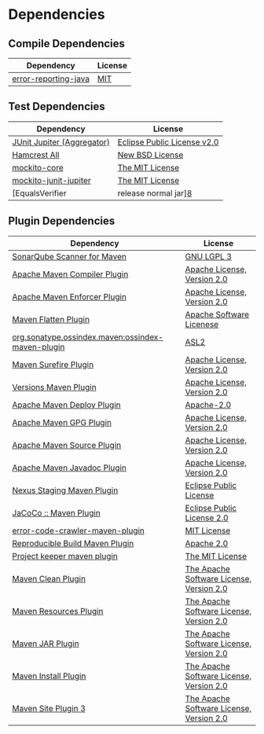 <!-- @formatter:off -->
# Dependencies

## Compile Dependencies

| Dependency                | License  |
| ------------------------- | -------- |
| [error-reporting-java][0] | [MIT][1] |

## Test Dependencies

| Dependency                               | License                          |
| ---------------------------------------- | -------------------------------- |
| [JUnit Jupiter (Aggregator)][2]          | [Eclipse Public License v2.0][3] |
| [Hamcrest All][4]                        | [New BSD License][5]             |
| [mockito-core][6]                        | [The MIT License][7]             |
| [mockito-junit-jupiter][6]               | [The MIT License][7]             |
| [EqualsVerifier | release normal jar][8] | [Apache License, Version 2.0][9] |

## Plugin Dependencies

| Dependency                                              | License                                        |
| ------------------------------------------------------- | ---------------------------------------------- |
| [SonarQube Scanner for Maven][10]                       | [GNU LGPL 3][11]                               |
| [Apache Maven Compiler Plugin][12]                      | [Apache License, Version 2.0][9]               |
| [Apache Maven Enforcer Plugin][13]                      | [Apache License, Version 2.0][9]               |
| [Maven Flatten Plugin][14]                              | [Apache Software Licenese][9]                  |
| [org.sonatype.ossindex.maven:ossindex-maven-plugin][15] | [ASL2][16]                                     |
| [Maven Surefire Plugin][17]                             | [Apache License, Version 2.0][9]               |
| [Versions Maven Plugin][18]                             | [Apache License, Version 2.0][9]               |
| [Apache Maven Deploy Plugin][19]                        | [Apache-2.0][9]                                |
| [Apache Maven GPG Plugin][20]                           | [Apache License, Version 2.0][9]               |
| [Apache Maven Source Plugin][21]                        | [Apache License, Version 2.0][9]               |
| [Apache Maven Javadoc Plugin][22]                       | [Apache License, Version 2.0][9]               |
| [Nexus Staging Maven Plugin][23]                        | [Eclipse Public License][24]                   |
| [JaCoCo :: Maven Plugin][25]                            | [Eclipse Public License 2.0][26]               |
| [error-code-crawler-maven-plugin][27]                   | [MIT License][28]                              |
| [Reproducible Build Maven Plugin][29]                   | [Apache 2.0][16]                               |
| [Project keeper maven plugin][30]                       | [The MIT License][31]                          |
| [Maven Clean Plugin][32]                                | [The Apache Software License, Version 2.0][16] |
| [Maven Resources Plugin][33]                            | [The Apache Software License, Version 2.0][16] |
| [Maven JAR Plugin][34]                                  | [The Apache Software License, Version 2.0][16] |
| [Maven Install Plugin][35]                              | [The Apache Software License, Version 2.0][16] |
| [Maven Site Plugin 3][36]                               | [The Apache Software License, Version 2.0][16] |

[0]: https://github.com/exasol/error-reporting-java
[1]: https://opensource.org/licenses/MIT
[2]: https://junit.org/junit5/
[3]: https://www.eclipse.org/legal/epl-v20.html
[4]: https://github.com/hamcrest/JavaHamcrest
[5]: http://www.opensource.org/licenses/bsd-license.php
[6]: https://github.com/mockito/mockito
[7]: https://github.com/mockito/mockito/blob/main/LICENSE
[8]: https://www.jqno.nl/equalsverifier
[9]: https://www.apache.org/licenses/LICENSE-2.0.txt
[10]: http://sonarsource.github.io/sonar-scanner-maven/
[11]: http://www.gnu.org/licenses/lgpl.txt
[12]: https://maven.apache.org/plugins/maven-compiler-plugin/
[13]: https://maven.apache.org/enforcer/maven-enforcer-plugin/
[14]: https://www.mojohaus.org/flatten-maven-plugin/
[15]: https://sonatype.github.io/ossindex-maven/maven-plugin/
[16]: http://www.apache.org/licenses/LICENSE-2.0.txt
[17]: https://maven.apache.org/surefire/maven-surefire-plugin/
[18]: https://www.mojohaus.org/versions/versions-maven-plugin/
[19]: https://maven.apache.org/plugins/maven-deploy-plugin/
[20]: https://maven.apache.org/plugins/maven-gpg-plugin/
[21]: https://maven.apache.org/plugins/maven-source-plugin/
[22]: https://maven.apache.org/plugins/maven-javadoc-plugin/
[23]: http://www.sonatype.com/public-parent/nexus-maven-plugins/nexus-staging/nexus-staging-maven-plugin/
[24]: http://www.eclipse.org/legal/epl-v10.html
[25]: https://www.jacoco.org/jacoco/trunk/doc/maven.html
[26]: https://www.eclipse.org/legal/epl-2.0/
[27]: https://github.com/exasol/error-code-crawler-maven-plugin/
[28]: https://github.com/exasol/error-code-crawler-maven-plugin/blob/main/LICENSE
[29]: http://zlika.github.io/reproducible-build-maven-plugin
[30]: https://github.com/exasol/project-keeper/
[31]: https://github.com/exasol/project-keeper/blob/main/LICENSE
[32]: http://maven.apache.org/plugins/maven-clean-plugin/
[33]: http://maven.apache.org/plugins/maven-resources-plugin/
[34]: http://maven.apache.org/plugins/maven-jar-plugin/
[35]: http://maven.apache.org/plugins/maven-install-plugin/
[36]: http://maven.apache.org/plugins/maven-site-plugin/
